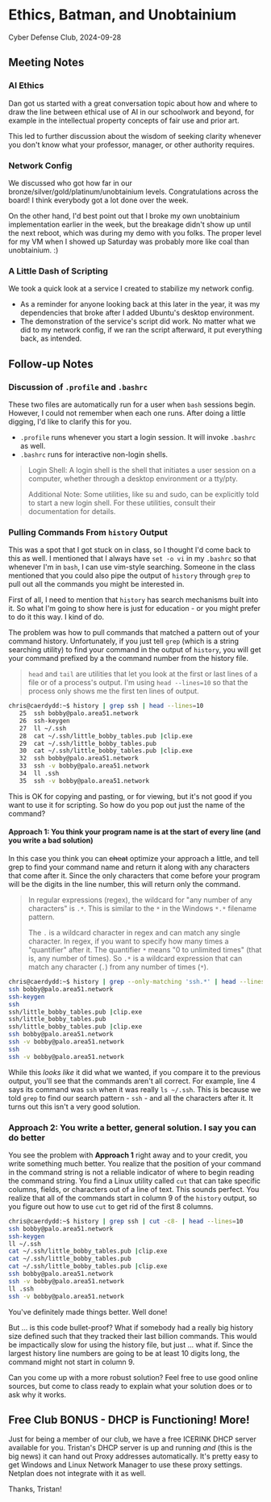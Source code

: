 # Ethics, Batman, and Unobtainium

Cyber Defense Club, 2024-09-28

## Meeting Notes

### AI Ethics

Dan got us started with a great conversation topic about how and where to draw the line between ethical use of AI in our schoolwork and beyond, for example in the intellectual property concepts of fair use and prior art.

This led to further discussion about the wisdom of seeking clarity whenever you don't know what your professor, manager, or other authority requires.

### Network Config

We discussed who got how far in our bronze/silver/gold/platinum/unobtainium levels. Congratulations across the board! I think everybody got a lot done over the week.

On the other hand, I'd best point out that I broke my own unobtainium implementation earlier in the week, but the breakage didn't show up until the next reboot, which was during my demo with you folks. The proper level for my VM when I showed up Saturday was probably more like coal than unobtainium. :)

### A Little Dash of Scripting

We took a quick look at a service I created to stabilize my network config.

- As a reminder for anyone looking back at this later in the year, it was my dependencies that broke after I added Ubuntu's desktop environment.
- The demonstration of the service's script did work. No matter what we did to my network config, if we ran the script afterward, it put everything back, as intended.

## Follow-up Notes

### Discussion of `.profile` and `.bashrc`

These two files are automatically run for a user when `bash` sessions begin. However, I could not remember when each one runs. After doing a little digging, I'd like to clarify this for you.

- `.profile` runs whenever you start a login session. It will invoke `.bashrc` as well.
- `.bashrc` runs for interactive non-login shells.

> Login Shell: A login shell is the shell that initiates a user session on a computer, whether through a desktop environment or a tty/pty.
>
> Additional Note: Some utilities, like su and sudo, can be explicitly told to start a new login shell. For these utilities, consult their documentation for details.

### Pulling Commands From `history` Output

This was a spot that I got stuck on in class, so I thought I'd come back to this as well. I mentioned that I always have `set -o vi` in my `.bashrc` so that whenever I'm in `bash`, I can use vim-style searching. Someone in the class mentioned that you could also pipe the output of `history` through `grep` to pull out all the commands you might be interested in.

First of all, I need to mention that `history` has search mechanisms built into it. So what I'm going to show here is just for education - or you might prefer to do it this way. I kind of do.

The problem was how to pull commands that matched a pattern out of your command history. Unfortunately, if you just tell `grep` (which is a string searching utility) to find your command in the output of `history`, you will get your command prefixed by a the command number from the history file.

> `head` and `tail` are utilities that let you look at the first or last lines of a file or of a process's output. I'm using `head --lines=10` so that the process only shows me the first ten lines of output.

```bash
chris@caerdydd:~$ history | grep ssh | head --lines=10
   25  ssh bobby@palo.area51.network
   26  ssh-keygen
   27  ll ~/.ssh
   28  cat ~/.ssh/little_bobby_tables.pub |clip.exe
   29  cat ~/.ssh/little_bobby_tables.pub
   30  cat ~/.ssh/little_bobby_tables.pub |clip.exe
   32  ssh bobby@palo.area51.network
   33  ssh -v bobby@palo.area51.network
   34  ll .ssh
   35  ssh -v bobby@palo.area51.network
```

This is OK for copying and pasting, or for viewing, but it's not good if you want to use it for scripting. So how do you pop out just the name of the command?

#### Approach 1: You think your program name is at the start of every line (and you write a bad solution)

In this case you think you can ~~cheat~~ optimize your approach a little, and tell grep to find your command name and return it along with any characters that come after it. Since the only characters that come before your program will be the digits in the line number, this will return only the command.

> In regular expressions (regex), the wildcard for "any number of any characters" is `.*`. This is similar to the `*` in the Windows `*.*` filename pattern.
>
> The `.` is a wildcard character in regex and can match any single character. In regex, if you want to specify how many times a "quantifier" after it. The quantifier `*` means "0 to unlimited times" (that is, any number of times). So `.*` is a wildcard expression that can match any character (`.`) from any number of times (`*`).

```bash
chris@caerdydd:~$ history | grep --only-matching 'ssh.*' | head --lines=10
ssh bobby@palo.area51.network
ssh-keygen
ssh
ssh/little_bobby_tables.pub |clip.exe
ssh/little_bobby_tables.pub
ssh/little_bobby_tables.pub |clip.exe
ssh bobby@palo.area51.network
ssh -v bobby@palo.area51.network
ssh
ssh -v bobby@palo.area51.network
```

While this *looks like* it did what we wanted, if you compare it to the previous output, you'll see that the commands aren't all correct. For example, line 4 says its command was `ssh` when it was really `ls ~/.ssh`. This is because we told `grep` to find our search pattern - `ssh` - and all the characters after it. It turns out this isn't a very good solution.

### Approach 2: You write a better, general solution. I say you can do better

You see the problem with **Approach 1** right away and to your credit, you write something much better. You realize that the position of your command in the command string is not a reliable indicator of where to begin reading the command string. You find a Linux utility called `cut` that can take specific columns, fields, or characters out of a line of text. This sounds perfect. You realize that all of the commands start in column 9 of the `history` output, so you figure out how to use `cut` to get rid of the first 8 columns.

```bash
chris@caerdydd:~$ history | grep ssh | cut -c8- | head --lines=10
ssh bobby@palo.area51.network
ssh-keygen
ll ~/.ssh
cat ~/.ssh/little_bobby_tables.pub |clip.exe
cat ~/.ssh/little_bobby_tables.pub
cat ~/.ssh/little_bobby_tables.pub |clip.exe
ssh bobby@palo.area51.network
ssh -v bobby@palo.area51.network
ll .ssh
ssh -v bobby@palo.area51.network
```

You've definitely made things better. Well done!

But ... is this code bullet-proof? What if somebody had a really big history size defined such that they tracked their last billion commands. This would be impactically slow for using the history file, but just ... what if. Since the largest history line numbers are going to be at least 10 digits long, the command might not start in column 9.

Can you come up with a more robust solution? Feel free to use good online sources, but come to class ready to explain what your solution does or to ask why it works.

<!-- markdownlint-disable-next-line MD026 -->
## Free Club BONUS - DHCP is Functioning! More!

Just for being a member of our club, we have a free ICERINK DHCP server available for you. Tristan's DHCP server is up and running *and* (this is the big news) it can hand out Proxy addresses automatically. It's pretty easy to get Windows and Linux Network Manager to use these proxy settings. Netplan does not integrate with it as well.

Thanks, Tristan!
